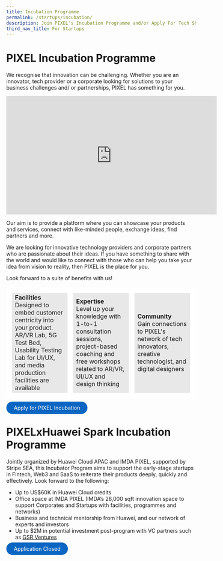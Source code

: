 ```yaml
---
title: Incubation Programme
permalink: /startups/incubation/
description: Join PIXEL's Incubation Programme and/or Apply For Tech Showcase
third_nav_title: For Startups
---
```

# PIXEL Incubation Programme

We recognise that innovation can be challenging. Whether you are an innovator, tech provider or a corporate looking for solutions to your business challenges and/ or partnerships, PIXEL has something for you.

<iframe width="560" height="315" src="https://www.youtube.com/embed/1TpU2Xp5PZ0" title="YouTube video player" frameborder="0" style="text-align:center" allow="accelerometer; autoplay; clipboard-write; encrypted-media; gyroscope; picture-in-picture" allowfullscreen></iframe>

Our aim is to provide a platform where you can showcase your products and services, connect with like-minded people, exchange ideas, find partners and more.

We are looking for innovative technology providers and corporate partners who are passionate about their ideas. If you have something to share with the world and would like to connect with those who can help you take your idea from vision to reality, then PIXEL is the place for you.

Look forward to a suite of benefits with us!
<table>
	<tr>
		<td style="background:#E8E8E8; border: 15px solid white; width:33%;">
			<span style="text-align: center;"><b>Facilities</b></span>
			<br>Designed to embed customer centricity into your product. AR/VR Lab, 5G Test Bed, Usability Testing Lab for UI/UX, and media production facilities are available 
		</td>
		<td style="background:#E8E8E8; border: 15px solid white; width:33%;">
			<span style="text-align: center;"><b>Expertise</b></span>
			<br>Level up your knowledge with 1-to-1 consultation sessions, project-based coaching and free workshops related to AR/VR, UI/UX and design thinking
		</td>
		<td style="background:#E8E8E8; border: 15px solid white; width:33%;">
			<span style="text-align: center;"><b>Community</b></span>
			<br>Gain connections to PIXEL's network of tech innovators, creative technologist, and digital designers
		</td>
	</tr>
</table>

<a href="https://form.gov.sg/6347a3c39854900012674f4d" target="_blank" style="background-color: #0A66C2; color: white; text-decoration: none; border-radius: 100px; padding-left: 20px; padding-right: 20px; padding-top:8px; padding-bottom:8px">Apply for PIXEL Incubation</a>

# PIXELxHuawei Spark Incubation Programme
Jointly organized by Huawei Cloud APAC and IMDA PIXEL, supported by Stripe SEA, this Incubator Program aims to support the early-stage startups in Fintech, Web3 and SaaS to reiterate their products deeply, quickly and effectively. Look forward to the following:

* Up to US$60K in Huawei Cloud credits  
* Office space at IMDA PIXEL (IMDA’s 28,000 sqft innovation space to support Corporates and Startups with facilities, programmes and networks)  
* Business and technical mentorship from Huawei, and our network of experts and investors  
* Up to $2M in potential investment post-program with VC partners such as [GSR Ventures](https://www.linkedin.com/company/gsrventures/)

<a href="" target="_blank" style="background-color: #0A66C2; color: white; text-decoration: none; border-radius: 100px; padding-left: 20px; padding-right: 20px; padding-top:8px; padding-bottom:8px">Application Closed</a>